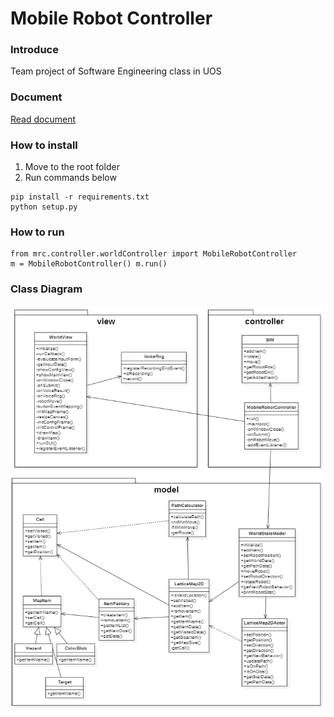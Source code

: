 # Mobile Robot Controller

### Introduce
Team project of Software Engineering class in UOS

### Document
[Read document](document.pdf)

### How to install

1.  Move to the root folder
2.  Run commands below
```
pip install -r requirements.txt
python setup.py
```

### How to run
```
from mrc.controller.worldController import MobileRobotController
m = MobileRobotController() m.run()
```
### Class Diagram
![class diagram](class-diagram.png)
